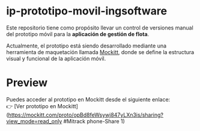 # ip-prototipo-movil-ingsoftware

Este repositorio tiene como propósito llevar un control de versiones manual del prototipo móvil para la **aplicación de gestión de flota**.  

Actualmente, el prototipo está siendo desarrollado mediante una herramienta de maquetación llamada [Mockitt](https://www.mockitt.com/), donde se define la estructura visual y funcional de la aplicación móvil.

# Preview 

Puedes acceder al prototipo en Mockitt desde el siguiente enlace:  
👉 [Ver prototipo en Mockitt](https://mockitt.com/proto/opBd8feWsywj847yLXn3is/sharing?view_mode=read_only #Mitrack phone-Share 1) 
